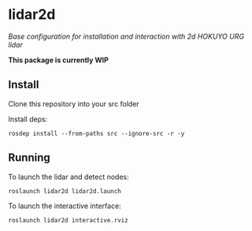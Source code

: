 # lidar2d

*Base configuration for installation and interaction with 2d HOKUYO URG lidar*


**This package is currently WIP**

## Install

Clone this repository into your src folder

Install deps:

```
rosdep install --from-paths src --ignore-src -r -y
```

## Running

To launch the lidar and detect nodes:

```
roslaunch lidar2d lidar2d.launch
```

To launch the interactive interface:

```
roslaunch lidar2d interactive.rviz
```

